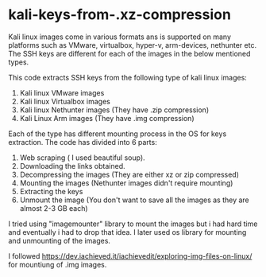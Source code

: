# kali-keys-from-.xz-compression
Kali linux images come in various formats ans is supported on many platforms such as VMware, virtualbox, hyper-v, arm-devices, nethunter etc.
The SSH keys are different for each of the images in the below mentioned types.

This code extracts SSH keys from the following type of kali linux images:
1. Kali linux VMware images
2. Kali linux Virtualbox images
3. Kali linux Nethunter images (They have .zip compression)
4. Kali Linux Arm images (They have .img compression)

Each of the type has different mounting process in the OS for keys extraction. 
The code has divided into 6 parts:
1. Web scraping ( I used beautiful soup).
2. Downloading the links obtained.
3. Decompressing the images (They are either xz or zip compressed)
4. Mounting the images (Nethunter images didn't require mounting)
5. Extracting the keys
6. Unmount the image (You don't want to save all the images as they are almost 2-3 GB each)

I tried using "imagemounter" library to mount the images but i had hard time and eventually i had to drop that idea. I later used os library for mounting and unmounting of the images.

I followed https://dev.iachieved.it/iachievedit/exploring-img-files-on-linux/ for mountiung of .img images. 
